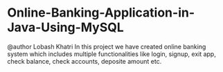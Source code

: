 # Online-Banking-Application-in-Java-Using-MySQL
@author Lobash Khatri
In this project we have created online banking system which includes multiple functionalities like login, signup, exit app, check balance, check accounts, deposite amount etc.
